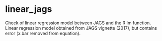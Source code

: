 # linear_jags
Check of linear regression model between JAGS and the R lm function.
Linear regression model obtained from JAGS vignette (2017), but contains error (x.bar removed from equation).
